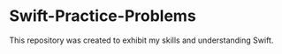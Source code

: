 # Swift-Practice-Problems
This repository was created to exhibit my skills and understanding Swift.
